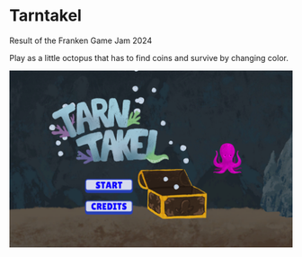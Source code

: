 # Tarntakel

Result of the Franken Game Jam 2024

Play as a little octopus that has to find coins and survive by changing color.

[<img src="screenshot.png">](https://tigerplush.itch.io/tarntakel)